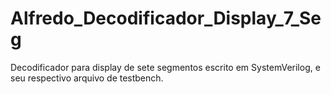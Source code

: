 # Alfredo_Decodificador_Display_7_Seg
Decodificador para display de sete segmentos escrito em SystemVerilog, e seu respectivo arquivo de testbench.
